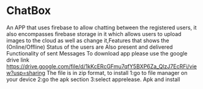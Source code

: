 # ChatBox
An APP that uses firebase to allow chatting between the registered users, it also encompasses firebase storage in it which allows users to upload images to the cloud as well as change it,Features that shows the (Online/Offline) Status of the users are Also present and delivered Functionality of sent Messages
To download app please use the google drive link
https://drive.google.com/file/d/1kKcERcGFmu7qfY5BXP6Za_QlzJ7EcRFi/view?usp=sharing
The file is in zip format, to install 
1:go to file manager on your device
2:go the apk section
3:select apprelease. Apk and install
